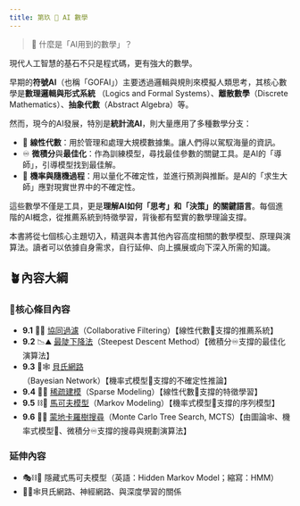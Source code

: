 ```yaml
---
title: 第玖 📐 AI 數學
---
```

>  📐 什麼是「AI用到的數學」？

現代人工智慧的基石不只是程式碼，更有強大的數學。

早期的**符號AI**（也稱「GOFAI」）主要透過邏輯與規則來模擬人類思考，其核心數學是**數理邏輯與形式系統** （Logics and Formal Systems）、**離散數學**（Discrete Mathematics）、**抽象代數**（Abstract Algebra）等。

然而，現今的AI發展，特別是**統計流AI**，則大量應用了多種數學分支：
- 📐 **線性代數**：用於管理和處理大規模數據集。讓人們得以駕馭海量的資訊。
- ♾️ **微積分**與**最佳化**：作為訓練模型，尋找最佳參數的關鍵工具。是AI的「導師」，引導模型找到最佳解。
- 🎲 **機率與隨機過程**：用以量化不確定性，並進行預測與推斷。是AI的「求生大師」應對現實世界中的不確定性。

這些數學不僅是工具，更是**理解AI如何「思考」和「決策」的關鍵語言**。每個進階的AI概念，從推薦系統到特徵學習，背後都有堅實的數學理論支撐。

本書將從七個核心主題切入，精選與本書其他內容高度相關的數學模型、原理與演算法。讀者可以依據自身需求，自行延伸、向上擴展或向下深入所需的知識。

## 🪴內容大綱

### 🌰核心條目內容

* **9.1** 🤝🚿 [協同過濾](09-01-collaborative_filtering.zh-hant)（Collaborative Filtering）【線性代數📐支撐的推薦系統】
* **9.2** 📉⛰️ [最陡下降法](09-02-steepest_descent_method.zh-hant)（Steepest Descent Method）【微積分♾️支撐的最佳化演算法】 
* **9.3** 🔮🕸️ [貝氏網路](09-03-bayesian_network.zh-hant)（Bayesian Network）【機率式模型🎲支撐的不確定性推論】 
* **9.4** 🧹🧩 [稀疏建模](09-04-sparse_modeling.zh-hant)（Sparse Modeling）【線性代數📐支撐的特徵學習】 
* **9.5** ⛓️🔄 [馬可夫模型](09-05-markov_modeling.zh-hant)（Markov Modeling）【機率式模型🎲支撐的序列模型】 
* **9.6** 🌲🧭 [蒙地卡羅樹搜尋](09-06-monte_carlo_tree_search.zh-hant)（Monte Carlo Tree Search, MCTS）【由圖論🕸️、機率式模型🎲、微積分♾️支撐的搜尋與規劃演算法】

### 延伸內容
* 🎭⛓️🔄 隱藏式馬可夫模型（英語：Hidden Markov Model；縮寫：HMM）
* 🧠🔮🕸️貝氏網路、神經網路、與深度學習的關係

